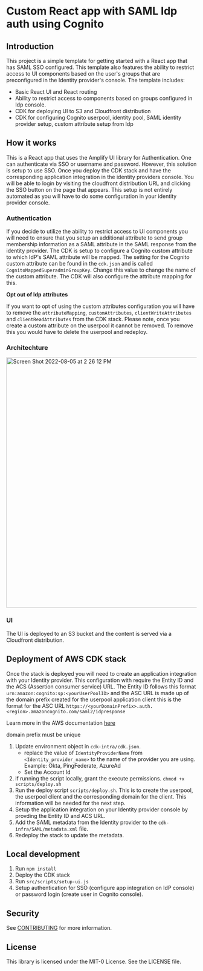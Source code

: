 # Custom React app with SAML Idp auth using Cognito

## Introduction

This project is a simple template for getting started with a React app that has SAML SSO configured. This template also features the ability to restrict access to UI components based on the user's groups that are preconfigured in the Identity provider's console. The template includes:

- Basic React UI and React routing
- Ability to restrict access to components based on groups configured in Idp console.
- CDK for deploying UI to S3 and Cloudfront distribution
- CDK for configuring Cognito userpool, identity pool, SAML identity provider setup, custom attribute setup from Idp

## How it works

This is a React app that uses the Amplify UI library for Authentication. One can authenticate via SSO or username and password. However, this solution is setup to use SSO. Once you deploy the CDK stack and have the corresponding application integration in the identity providers console. You will be able to login by visiting the cloudfront distribution URL and clicking the SSO button on the page that appears. This setup is not entirely automated as you will have to do some configuration in your identity provider console.

### Authentication

If you decide to utilize the ability to restrict access to UI components you will need to ensure that you setup an additional attribute to send group membership information as a SAML attribute in the SAML response from the identity provider. The CDK is setup to configure a Cognito custom attribute to which IdP's SAML attribute will be mapped. The setting for the Cognito custom attribute can be found in the `cdk.json` and is called `CognitoMappedSuperadminGroupKey`. Change this value to change the name of the custom attribute. The CDK will also configure the attribute mapping for this.


**Opt out of Idp attributes**

If you want to opt of using the custom attributes configuration you will have to remove the `attributeMapping`, `customAttributes`, `clientWriteAttributes` and `clientReadAttributes` from the CDK stack. Please note, once you create a custom attribute on the userpool it cannot be removed. To remove this you would have to delete the userpool and redeploy.


### Architechture
<img width="662" alt="Screen Shot 2022-08-05 at 2 26 12 PM" src="https://user-images.githubusercontent.com/7748458/183206015-f54ab27a-28f9-41b3-bb74-1de2c0facf6f.png">

### UI

The UI is deployed to an S3 bucket and the content is served via a Cloudfront distribution.

## Deployment of AWS CDK stack

Once the stack is deployed you will need to create an application integration with your Identity provider. This configuration with require the Entity ID and the ACS (Assertion consumer service) URL. The Entity ID follows this format `urn:amazon:cognito:sp:<yourUserPoolID>` and the ASC URL is made up of the domain prefix created for the userpool application client this is the format for the ASC URL `https://<yourDomainPrefix>.auth.<region>.amazoncognito.com/saml2/idpresponse`

Learn more in the AWS documentation [here](https://docs.aws.amazon.com/cognito/latest/developerguide/cognito-user-pools-saml-idp.html)

domain prefix must be unique

1. Update environment object in `cdk-intra/cdk.json`.
	- replace the value of `IdentityProviderName` from `<Identity_provider_name>` to the name of the provider you are using. Example: Okta, PingFederate, AzureAd
	- Set the Account Id
2. if running the script locally, grant the execute permissions. `chmod +x scripts/deploy.sh`
3. Run the deploy script `scripts/deploy.sh`. This is to create the userpool, the userpool client and the corresponding domain for the client. This information will be needed for the next step.
4. Setup the application integration on your Identity provider console by provding the Entity ID and ACS URL.
5. Add the SAML metadata from the Identity provider to the `cdk-infra/SAML/metadata.xml` file.
6. Redeploy the stack to update the metadata.

## Local development

1. Run `npm install`
2. Deploy the CDK stack
3. Run  `src/scripts/setup-ui.js`
2. Setup authentication for SSO (configure app integration on IdP console) or password login (create user in Cognito console). 

## Security

See [CONTRIBUTING](CONTRIBUTING.md#security-issue-notifications) for more information.

## License

This library is licensed under the MIT-0 License. See the LICENSE file.
